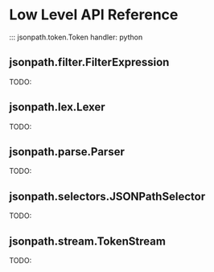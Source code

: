 # Low Level API Reference

::: jsonpath.token.Token
    handler: python

## jsonpath.filter.FilterExpression

TODO:

## jsonpath.lex.Lexer

TODO:

## jsonpath.parse.Parser

TODO:

## jsonpath.selectors.JSONPathSelector

TODO:

## jsonpath.stream.TokenStream

TODO:
